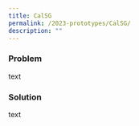 ```yaml
---
title: CalSG
permalink: /2023-prototypes/CalSG/
description: ""
---
```

### Problem
text

### Solution
text
